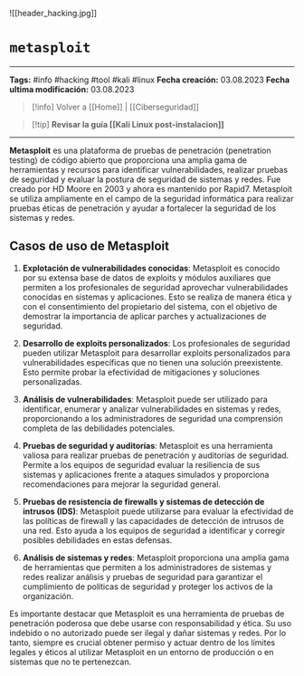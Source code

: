 ![[header_hacking.jpg]]
# `metasploit`

---
**Tags:** #info #hacking #tool #kali #linux 
**Fecha creación:** 03.08.2023
**Fecha ultima modificación:** 03.08.2023

> [!info] Volver a [[Home]] | [[Ciberseguridad]] 

>[!tip] **Revisar la guía [[Kali Linux post-instalacion]]**

---

**Metasploit** es una plataforma de pruebas de penetración (penetration testing) de código abierto que proporciona una amplia gama de herramientas y recursos para identificar vulnerabilidades, realizar pruebas de seguridad y evaluar la postura de seguridad de sistemas y redes. Fue creado por HD Moore en 2003 y ahora es mantenido por Rapid7. Metasploit se utiliza ampliamente en el campo de la seguridad informática para realizar pruebas éticas de penetración y ayudar a fortalecer la seguridad de los sistemas y redes.

## Casos de uso de Metasploit

1. **Explotación de vulnerabilidades conocidas**: Metasploit es conocido por su extensa base de datos de exploits y módulos auxiliares que permiten a los profesionales de seguridad aprovechar vulnerabilidades conocidas en sistemas y aplicaciones. Esto se realiza de manera ética y con el consentimiento del propietario del sistema, con el objetivo de demostrar la importancia de aplicar parches y actualizaciones de seguridad.

2. **Desarrollo de exploits personalizados**: Los profesionales de seguridad pueden utilizar Metasploit para desarrollar exploits personalizados para vulnerabilidades específicas que no tienen una solución preexistente. Esto permite probar la efectividad de mitigaciones y soluciones personalizadas.

3. **Análisis de vulnerabilidades**: Metasploit puede ser utilizado para identificar, enumerar y analizar vulnerabilidades en sistemas y redes, proporcionando a los administradores de seguridad una comprensión completa de las debilidades potenciales.

4. **Pruebas de seguridad y auditorías**: Metasploit es una herramienta valiosa para realizar pruebas de penetración y auditorías de seguridad. Permite a los equipos de seguridad evaluar la resiliencia de sus sistemas y aplicaciones frente a ataques simulados y proporciona recomendaciones para mejorar la seguridad general.

5. **Pruebas de resistencia de firewalls y sistemas de detección de intrusos (IDS)**: Metasploit puede utilizarse para evaluar la efectividad de las políticas de firewall y las capacidades de detección de intrusos de una red. Esto ayuda a los equipos de seguridad a identificar y corregir posibles debilidades en estas defensas.

6. **Análisis de sistemas y redes**: Metasploit proporciona una amplia gama de herramientas que permiten a los administradores de sistemas y redes realizar análisis y pruebas de seguridad para garantizar el cumplimiento de políticas de seguridad y proteger los activos de la organización.

Es importante destacar que Metasploit es una herramienta de pruebas de penetración poderosa que debe usarse con responsabilidad y ética. Su uso indebido o no autorizado puede ser ilegal y dañar sistemas y redes. Por lo tanto, siempre es crucial obtener permiso y actuar dentro de los límites legales y éticos al utilizar Metasploit en un entorno de producción o en sistemas que no te pertenezcan.




